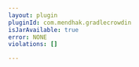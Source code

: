 ```yaml
---
layout: plugin
pluginId: com.mendhak.gradlecrowdin
isJarAvailable: true
error: NONE
violations: []

---
```

